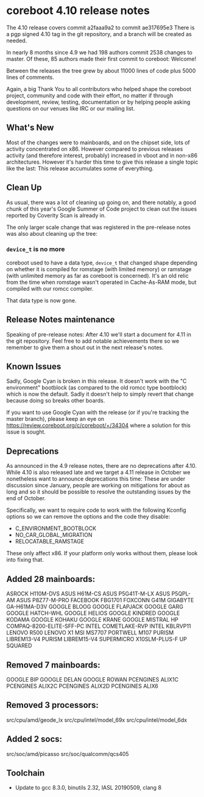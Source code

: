 coreboot 4.10 release notes
===========================

The 4.10 release covers commit a2faaa9a2 to commit ae317695e3
There is a pgp signed 4.10 tag in the git repository, and a branch will
be created as needed.

In nearly 8 months since 4.9 we had 198 authors commit 2538 changes
to master.  Of these, 85 authors made their first commit to coreboot:
Welcome!

Between the releases the tree grew by about 11000 lines of code plus
5000 lines of comments.

Again, a big Thank You to all contributors who helped shape the coreboot
project, community and code with their effort, no matter if through
development, review, testing, documentation or by helping people asking
questions on our venues like IRC or our mailing list.

What's New
----------

Most of the changes were to mainboards, and on the chipset side, lots
of activity concentrated on x86. However compared to previous releases
activity (and therefore interest, probably) increased in vboot and in
non-x86 architectures. However it's harder this time to give this release
a single topic like the last: This release accumulates some of everything.

Clean Up
--------
As usual, there was a lot of cleaning up going on, and there notably,
a good chunk of this year's Google Summer of Code project to clean out
the issues reported by Coverity Scan is already in.

The only larger scale change that was registered in the pre-release
notes was also about cleaning up the tree:

### `device_t` is no more
coreboot used to have a data type, `device_t` that changed shape depending on
whether it is compiled for romstage (with limited memory) or ramstage (with
unlimited memory as far as coreboot is concerned). It's an old relic from the
time when romstage wasn't operated in Cache-As-RAM mode, but compiled with
our romcc compiler.

That data type is now gone.

Release Notes maintenance
-------------------------
Speaking of pre-release notes: After 4.10 we'll start a document for
4.11 in the git repository. Feel free to add notable achievements there
so we remember to give them a shout out in the next release's notes.

Known Issues
------------
Sadly, Google Cyan is broken in this release. It doesn't work with the
"C environment" bootblock (as compared to the old romcc type bootblock)
which is now the default. Sadly it doesn't help to simply revert that
change because doing so breaks other boards.

If you want to use Google Cyan with the release (or if
you're tracking the master branch), please keep an eye on
https://review.coreboot.org/c/coreboot/+/34304 where a solution for this
issue is sought.

Deprecations
------------
As announced in the 4.9 release notes, there are no deprecations after 4.10.
While 4.10 is also released late and we target a 4.11 release in October we
nonetheless want to announce deprecations this time: These are under
discussion since January, people are working on mitigations for about as long
and so it should be possible to resolve the outstanding issues by the end of
October.

Specifically, we want to require code to work with the following Kconfig
options so we can remove the options and the code they disable:

* C\_ENVIRONMENT\_BOOTBLOCK
* NO\_CAR\_GLOBAL\_MIGRATION
* RELOCATABLE\_RAMSTAGE

These only affect x86. If your platform only works without them, please
look into fixing that.

Added 28 mainboards:
--------------------
ASROCK H110M-DVS
ASUS H61M-CS
ASUS P5G41T-M-LX
ASUS P5QPL-AM
ASUS P8Z77-M-PRO
FACEBOOK FBG1701
FOXCONN G41M
GIGABYTE GA-H61MA-D3V
GOOGLE BLOOG
GOOGLE FLAPJACK
GOOGLE GARG
GOOGLE HATCH-WHL
GOOGLE HELIOS
GOOGLE KINDRED
GOOGLE KODAMA
GOOGLE KOHAKU
GOOGLE KRANE
GOOGLE MISTRAL
HP COMPAQ-8200-ELITE-SFF-PC
INTEL COMETLAKE-RVP
INTEL KBLRVP11
LENOVO R500
LENOVO X1
MSI MS7707
PORTWELL M107
PURISM LIBREM13-V4
PURISM LIBREM15-V4
SUPERMICRO X10SLM-PLUS-F
UP SQUARED

Removed 7 mainboards:
---------------------
GOOGLE BIP
GOOGLE DELAN
GOOGLE ROWAN
PCENGINES ALIX1C
PCENGINES ALIX2C
PCENGINES ALIX2D
PCENGINES ALIX6

Removed 3 processors:
---------------------
src/cpu/amd/geode\_lx
src/cpu/intel/model\_69x
src/cpu/intel/model\_6dx

Added 2 socs:
-------------
src/soc/amd/picasso
src/soc/qualcomm/qcs405

Toolchain
---------
* Update to gcc 8.3.0, binutils 2.32, IASL 20190509, clang 8
